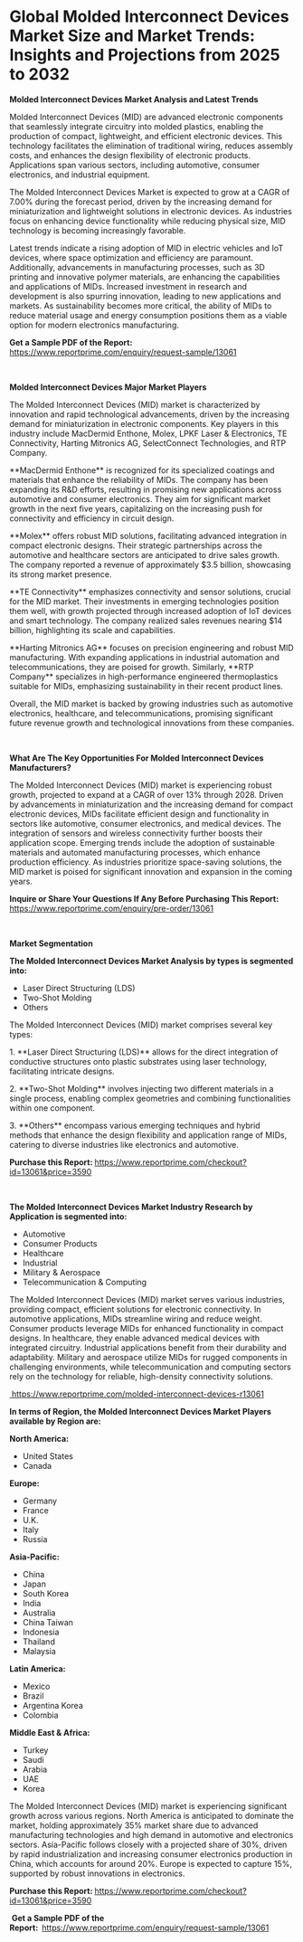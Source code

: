<p><h1>Global Molded Interconnect Devices Market Size and Market Trends: Insights and Projections from 2025 to 2032</h1></p><p><strong>Molded Interconnect Devices Market Analysis and Latest Trends</strong></p>
<p><p>Molded Interconnect Devices (MID) are advanced electronic components that seamlessly integrate circuitry into molded plastics, enabling the production of compact, lightweight, and efficient electronic devices. This technology facilitates the elimination of traditional wiring, reduces assembly costs, and enhances the design flexibility of electronic products. Applications span various sectors, including automotive, consumer electronics, and industrial equipment.</p><p>The Molded Interconnect Devices Market is expected to grow at a CAGR of 7.00% during the forecast period, driven by the increasing demand for miniaturization and lightweight solutions in electronic devices. As industries focus on enhancing device functionality while reducing physical size, MID technology is becoming increasingly favorable. </p><p>Latest trends indicate a rising adoption of MID in electric vehicles and IoT devices, where space optimization and efficiency are paramount. Additionally, advancements in manufacturing processes, such as 3D printing and innovative polymer materials, are enhancing the capabilities and applications of MIDs. Increased investment in research and development is also spurring innovation, leading to new applications and markets. As sustainability becomes more critical, the ability of MIDs to reduce material usage and energy consumption positions them as a viable option for modern electronics manufacturing.</p></p>
<p><strong>Get a Sample PDF of the Report:&nbsp;</strong> <a href="https://www.reportprime.com/enquiry/request-sample/13061?utm_campaign=4440&utm_medium=2&utm_source=Github&utm_content=ia&utm_term=17052025&utm_id=molded-interconnect-devices">https://www.reportprime.com/enquiry/request-sample/13061</a></p>
<p>&nbsp;</p>
<p><strong>Molded Interconnect Devices Major Market Players</strong></p>
<p><p>The Molded Interconnect Devices (MID) market is characterized by innovation and rapid technological advancements, driven by the increasing demand for miniaturization in electronic components. Key players in this industry include MacDermid Enthone, Molex, LPKF Laser & Electronics, TE Connectivity, Harting Mitronics AG, SelectConnect Technologies, and RTP Company.</p><p>**MacDermid Enthone** is recognized for its specialized coatings and materials that enhance the reliability of MIDs. The company has been expanding its R&D efforts, resulting in promising new applications across automotive and consumer electronics. They aim for significant market growth in the next five years, capitalizing on the increasing push for connectivity and efficiency in circuit design.</p><p>**Molex** offers robust MID solutions, facilitating advanced integration in compact electronic designs. Their strategic partnerships across the automotive and healthcare sectors are anticipated to drive sales growth. The company reported a revenue of approximately $3.5 billion, showcasing its strong market presence.</p><p>**TE Connectivity** emphasizes connectivity and sensor solutions, crucial for the MID market. Their investments in emerging technologies position them well, with growth projected through increased adoption of IoT devices and smart technology. The company realized sales revenues nearing $14 billion, highlighting its scale and capabilities.</p><p>**Harting Mitronics AG** focuses on precision engineering and robust MID manufacturing. With expanding applications in industrial automation and telecommunications, they are poised for growth. Similarly, **RTP Company** specializes in high-performance engineered thermoplastics suitable for MIDs, emphasizing sustainability in their recent product lines.</p><p>Overall, the MID market is backed by growing industries such as automotive electronics, healthcare, and telecommunications, promising significant future revenue growth and technological innovations from these companies.</p></p>
<p>&nbsp;</p>
<p><strong>What Are The Key Opportunities For Molded Interconnect Devices Manufacturers?</strong></p>
<p><p>The Molded Interconnect Devices (MID) market is experiencing robust growth, projected to expand at a CAGR of over 13% through 2028. Driven by advancements in miniaturization and the increasing demand for compact electronic devices, MIDs facilitate efficient design and functionality in sectors like automotive, consumer electronics, and medical devices. The integration of sensors and wireless connectivity further boosts their application scope. Emerging trends include the adoption of sustainable materials and automated manufacturing processes, which enhance production efficiency. As industries prioritize space-saving solutions, the MID market is poised for significant innovation and expansion in the coming years.</p></p>
<p><strong>Inquire or Share Your Questions If Any Before Purchasing This Report:</strong> <a href="https://www.reportprime.com/enquiry/pre-order/13061?utm_campaign=4440&utm_medium=2&utm_source=Github&utm_content=ia&utm_term=17052025&utm_id=molded-interconnect-devices">https://www.reportprime.com/enquiry/pre-order/13061</a></p>
<p>&nbsp;</p>
<p><strong>Market Segmentation</strong></p>
<p><strong>The Molded Interconnect Devices Market Analysis by types is segmented into:</strong></p>
<p><ul><li>Laser Direct Structuring (LDS)</li><li>Two-Shot Molding</li><li>Others</li></ul></p>
<p><p>The Molded Interconnect Devices (MID) market comprises several key types: </p><p>1. **Laser Direct Structuring (LDS)** allows for the direct integration of conductive structures onto plastic substrates using laser technology, facilitating intricate designs.</p><p>2. **Two-Shot Molding** involves injecting two different materials in a single process, enabling complex geometries and combining functionalities within one component.</p><p>3. **Others** encompass various emerging techniques and hybrid methods that enhance the design flexibility and application range of MIDs, catering to diverse industries like electronics and automotive.</p></p>
<p><strong>Purchase this Report:&nbsp;</strong><a href="https://www.reportprime.com/checkout?id=13061&price=3590&utm_campaign=4440&utm_medium=2&utm_source=Github&utm_content=ia&utm_term=17052025&utm_id=molded-interconnect-devices">https://www.reportprime.com/checkout?id=13061&price=3590</a></p>
<p>&nbsp;</p>
<p><strong>The Molded Interconnect Devices Market Industry Research by Application is segmented into:</strong></p>
<p><ul><li>Automotive</li><li>Consumer Products</li><li>Healthcare</li><li>Industrial</li><li>Military & Aerospace</li><li>Telecommunication & Computing</li></ul></p>
<p><p>The Molded Interconnect Devices (MID) market serves various industries, providing compact, efficient solutions for electronic connectivity. In automotive applications, MIDs streamline wiring and reduce weight. Consumer products leverage MIDs for enhanced functionality in compact designs. In healthcare, they enable advanced medical devices with integrated circuitry. Industrial applications benefit from their durability and adaptability. Military and aerospace utilize MIDs for rugged components in challenging environments, while telecommunication and computing sectors rely on the technology for reliable, high-density connectivity solutions.</p></p>
<p><a href="https://www.reportprime.com/molded-interconnect-devices-r13061?utm_campaign=4440&utm_medium=2&utm_source=Github&utm_content=ia&utm_term=17052025&utm_id=molded-interconnect-devices">&nbsp;https://www.reportprime.com/molded-interconnect-devices-r13061</a></p>
<p><strong>In terms of Region, the Molded Interconnect Devices Market Players available by Region are:</strong></p>
<p>
    <p> <strong> North America: </strong>
        <ul>
            <li>United States</li>
            <li>Canada</li>
        </ul>
        </p> 
    <p> <strong> Europe: </strong>
        <ul>
            <li>Germany</li>
            <li>France</li>
            <li>U.K.</li>
            <li>Italy</li>
            <li>Russia</li>
        </ul>
        </p> 
    <p> <strong> Asia-Pacific: </strong>
        <ul>
            <li>China</li>
            <li>Japan</li>
            <li>South Korea</li>
            <li>India</li>
            <li>Australia</li>
            <li>China Taiwan</li>
            <li>Indonesia</li>
            <li>Thailand</li>
            <li>Malaysia</li>
        </ul>
        </p> 
    <p> <strong> Latin America: </strong>
        <ul>
            <li>Mexico</li>
            <li>Brazil</li>
            <li>Argentina Korea</li>
            <li>Colombia</li>
        </ul>
        </p> 
    <p> <strong> Middle East & Africa: </strong>
        <ul>
            <li>Turkey</li>
            <li>Saudi</li>
            <li>Arabia</li>
            <li>UAE</li>
            <li>Korea</li>
        </ul>
    </p>
    </p>
<p><p>The Molded Interconnect Devices (MID) market is experiencing significant growth across various regions. North America is anticipated to dominate the market, holding approximately 35% market share due to advanced manufacturing technologies and high demand in automotive and electronics sectors. Asia-Pacific follows closely with a projected share of 30%, driven by rapid industrialization and increasing consumer electronics production in China, which accounts for around 20%. Europe is expected to capture 15%, supported by robust innovations in electronics.</p></p>
<p><strong>Purchase this Report: </strong><a href="https://www.reportprime.com/checkout?id=13061&price=3590&utm_campaign=4440&utm_medium=2&utm_source=Github&utm_content=ia&utm_term=17052025&utm_id=molded-interconnect-devices">https://www.reportprime.com/checkout?id=13061&price=3590</a></p>
<p>&nbsp;<strong>Get a Sample PDF of the Report:&nbsp;&nbsp;</strong><a href="https://www.reportprime.com/enquiry/request-sample/13061?utm_campaign=4440&utm_medium=2&utm_source=Github&utm_content=ia&utm_term=17052025&utm_id=molded-interconnect-devices">https://www.reportprime.com/enquiry/request-sample/13061</a></p>
<p><strong></strong></p>
<p><p></p><p></p><p></p></p>